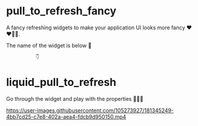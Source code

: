 # pull_to_refresh_fancy

A fancy refreshing widgets to make your application UI looks more fancy ❤️❤️🧑‍🎓.

The name of the widget is below 🤖
            
               👇
            
            
# liquid_pull_to_refresh 


Go through the widget and play with the properties 👨‍💻🤞 



https://user-images.githubusercontent.com/105273927/181345249-4bb7cd25-c7e8-402a-aea4-fdcb9d950150.mp4

